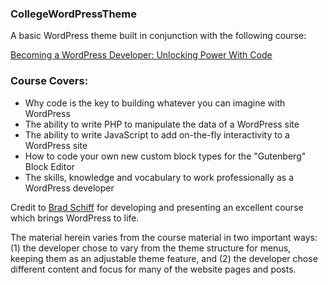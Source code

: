 ### CollegeWordPressTheme

A basic WordPress theme built in conjunction with the following course:

<a href="">Becoming a WordPress Developer: Unlocking Power With Code</a>

<h3>Course Covers:</h3>
<ul>
<li>Why code is the key to building whatever you can imagine with WordPress</li>
<li>The ability to write PHP to manipulate the data of a WordPress site</li>
<li>The ability to write JavaScript to add on-the-fly interactivity to a WordPress site</li>
<li>How to code your own new custom block types for the "Gutenberg" Block Editor</li>
<li>The skills, knowledge and vocabulary to work professionally as a WordPress developer</li>
</ul>

<p>Credit to <a href="https://www.udemy.com/user/bradschiff/">Brad Schiff</a> for developing and presenting an excellent course which brings WordPress to life.</p>

<p>The material herein varies from the course material in two important ways: (1) the developer chose to vary from the theme structure for menus, keeping them as an adjustable theme feature, and (2) the developer chose different content and focus for many of the website pages and posts.</p>
